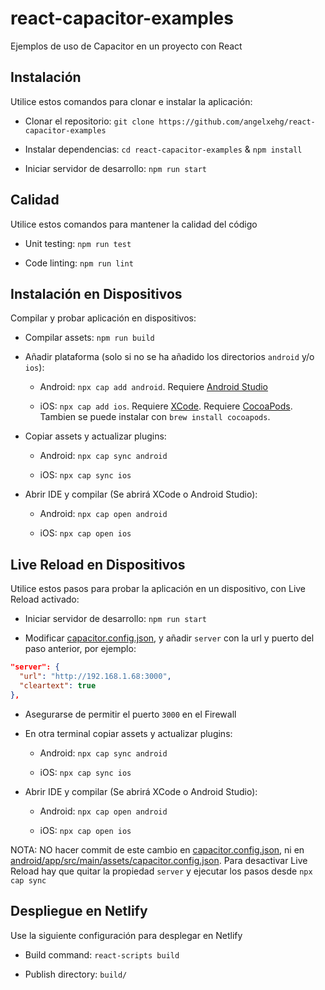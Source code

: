 # react-capacitor-examples

Ejemplos de uso de Capacitor en un proyecto con React

## Instalación

Utilice estos comandos para clonar e instalar la aplicación:

- Clonar el repositorio: `git clone https://github.com/angelxehg/react-capacitor-examples`

- Instalar dependencias: `cd react-capacitor-examples` & `npm install`

- Iniciar servidor de desarrollo: `npm run start`

## Calidad

Utilice estos comandos para mantener la calidad del código

- Unit testing: `npm run test`

- Code linting: `npm run lint`

## Instalación en Dispositivos

Compilar y probar aplicación en dispositivos:

- Compilar assets: `npm run build`

- Añadir plataforma (solo si no se ha añadido los directorios `android` y/o `ios`):

  - Android: `npx cap add android`. Requiere [Android Studio](https://developer.android.com/studio/)

  - iOS: `npx cap add ios`. Requiere [XCode](https://developer.apple.com/xcode/). Requiere [CocoaPods](https://guides.cocoapods.org/using/getting-started.html#installation). Tambien se puede instalar con `brew install cocoapods`.

- Copiar assets y actualizar plugins:

  - Android: `npx cap sync android`

  - iOS: `npx cap sync ios`

- Abrir IDE y compilar (Se abrirá XCode o Android Studio):

  - Android: `npx cap open android`

  - iOS: `npx cap open ios`

## Live Reload en Dispositivos

Utilice estos pasos para probar la aplicación en un dispositivo, con Live Reload activado:

- Iniciar servidor de desarrollo: `npm run start`

- Modificar [capacitor.config.json](./capacitor.config.json), y añadir `server` con la url y puerto del paso anterior, por ejemplo:

```json
"server": {
  "url": "http://192.168.1.68:3000",
  "cleartext": true
},
```

- Asegurarse de permitir el puerto `3000` en el Firewall

- En otra terminal copiar assets y actualizar plugins:

  - Android: `npx cap sync android`

  - iOS: `npx cap sync ios`

- Abrir IDE y compilar (Se abrirá XCode o Android Studio):

  - Android: `npx cap open android`

  - iOS: `npx cap open ios`

NOTA: NO hacer commit de este cambio en [capacitor.config.json](./capacitor.config.json), ni en [android/app/src/main/assets/capacitor.config.json](./android/app/src/main/assets/capacitor.config.json). Para desactivar Live Reload hay que quitar la propiedad `server` y ejecutar los pasos desde `npx cap sync`

## Despliegue en Netlify

Use la siguiente configuración para desplegar en Netlify

- Build command: `react-scripts build`

- Publish directory: `build/`
